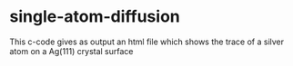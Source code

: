 # single-atom-diffusion
This c-code gives as output an  html file which shows the trace of a silver atom on a Ag(111) crystal surface 

